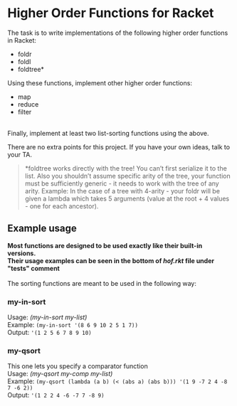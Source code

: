 # Higher Order Functions for Racket

The task is to write implementations of the following higher order functions in Racket:

 - foldr
 - foldl
 - foldtree*  


Using these functions, implement other higher order functions:

 - map
 - reduce
 - filter


<br>
Finally, implement at least two list-sorting functions using the above.

There are no extra points for this project. If you have your own ideas, talk to your TA.

>*foldtree works directly with the tree! You can’t first serialize it to the list.
Also you shouldn’t assume specific arity of the tree, your function must be sufficiently generic - it needs to work with the tree of any arity.
Example: In the case of a tree with 4-arity - your foldr will be given a lambda which takes 5 arguments (value at the root + 4 values - one for each ancestor).

## Example usage

**Most functions are designed to be used exactly like their built-in versions.  
Their usage examples can be seen in the bottom of *hof.rkt* file under "tests" comment**  
<br>
The sorting functions are meant to be used in the following way:
### my-in-sort
 Usage: *(my-in-sort my-list)*  
 Example: `(my-in-sort '(8 6 9 10 2 5 1 7))`  
 Output: `'(1 2 5 6 7 8 9 10)`  

### my-qsort
This one lets you specify a comparator function  
Usage: *(my-qsort my-comp my-list)*  
Example: `(my-qsort (lambda (a b) (< (abs a) (abs b))) '(1 9 -7 2 4 -8 7 -6 2))`  
Output: `'(1 2 2 4 -6 -7 7 -8 9)`
